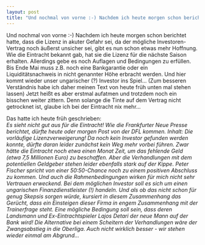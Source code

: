```yaml
---
layout: post
title: "Und nochmal von vorne :-) Nachdem ich heute morgen schon berichtet hatte, dass die Lizenz in akuter Gefahr sei, da der mögliche Investoren-Vertrag noch äußerst unsicher sei, gibt es nun schon etwas mehr Hoffnung."
---
```


Und nochmal von vorne :-) Nachdem ich heute morgen schon berichtet hatte, dass die Lizenz in akuter Gefahr sei, da der mögliche Investoren-Vertrag noch äußerst unsicher sei, gibt es nun schon etwas mehr Hoffnung. Wie die Eintracht bekannt gab, hat sie die Lizenz für die nächste Saison erhalten. Allerdings gebe es noch Auflagen und Bedingungen zu erfüllen. Bis Ende Mai muss z.B. noch eine Bankgarantie oder ein Liquiditätsnachweis in nicht genannter Höhe erbracht werden. Und hier kommt wieder unser ungarischer (?) Investor ins Spiel... (Zum besseren Verständnis habe ich daher meinen Text von heute früh unten mal stehen lassen) Jetzt heißt es aber erstmal aufatmen und trotzdem noch ein bisschen weiter zittern. Denn solange die Tinte auf dem Vertrag nicht getrocknet ist, glaube ich bei der Eintracht nix mehr...  
  
  
Das hatte ich heute früh geschrieben:  
_Es sieht nicht gut aus für die Eintracht! Wie die Frankfurter Neue Presse berichtet, dürfte heute oder morgen Post von der DFL kommen. Inhalt: Die vorläufige Lizenzverweigerung! Da noch kein Investor gefunden werden konnte, dürfte daran leider zunächst kein Weg mehr vorbei führen. Zwar hätte die Eintracht noch etwa einen Monat Zeit, um das fehlende Geld (etwa 7,5 Millionen Euro) zu beschaffen. Aber die Verhandlungen mit dem potentiellen Geldgeber stehen leider ebenfalls stark auf der Kippe. Peter Fischer spricht von einer 50:50-Chance noch zu einem positiven Abschluss zu kommen. Und auch die Rahmenbedingungen wirken für mich nicht sehr Vertrauen erweckend. Bei dem möglichen Investor soll es sich um einen ungarischen Finanzdienstleister (!) handeln. Und als ob das nicht schon für genug Skepsis sorgen würde, kursiert in diesem Zusammenhang das Gerücht, dass ein Einsteigen dieser Firma in engem Zusammenhang mit der Trainerfrage steht. Eine mögliche Bedingung soll sein, dass deren Landsmann und Ex-Eintrachtspieler Lajos Detari der neue Mann auf der Bank wird! Die Alternative bei einem Scheitern der Verhandlungen wäre der Zwangsabstieg in die Oberliga. Auch nicht wirklich besser - wir stehen wieder einmal am Abgrund..._
